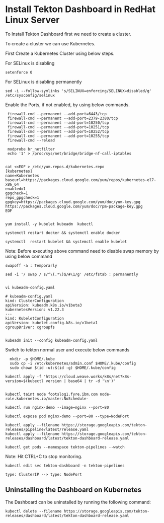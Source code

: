 # Install Tekton Dashboard in RedHat Linux Server

To Install Tekton Dashboard first we need to create a cluster. 

To create a cluster we can use Kubernetes.

First Create a Kubernetes Cluster using below steps.

For SELinux is disabling
```
setenforce 0
```
For SELinux is disabling permanently
```
sed -i --follow-symlinks 's/SELINUX=enforcing/SELINUX=disabled/g' /etc/sysconfig/selinux
```

Enable the Ports, if not enabled, by using below commands.
```
 firewall-cmd --permanent --add-port=6443/tcp
 firewall-cmd --permanent --add-port=2379-2380/tcp
 firewall-cmd --permanent --add-port=10250/tcp
 firewall-cmd --permanent --add-port=10251/tcp
 firewall-cmd --permanent --add-port=10252/tcp
 firewall-cmd --permanent --add-port=10255/tcp
 firewall-cmd --reload
 
 modprobe br_netfilter
 echo '1' > /proc/sys/net/bridge/bridge-nf-call-iptables
 

cat <<EOF > /etc/yum.repos.d/kubernetes.repo
[kubernetes]
name=Kubernetes
baseurl=https://packages.cloud.google.com/yum/repos/kubernetes-el7-x86_64
enabled=1
gpgcheck=1
repo_gpgcheck=1
gpgkey=https://packages.cloud.google.com/yum/doc/yum-key.gpg https://packages.cloud.google.com/yum/doc/rpm-package-key.gpg
EOF


yum install -y kubelet kubeadm  kubectl

systemctl restart docker && systemctl enable docker

systemctl  restart kubelet && systemctl enable kubelet
```

Note: Before executing above command need to disable swap memory by using below command
```
swapoff -a : Temporarly

sed -i '/ swap / s/^\(.*\)$/#\1/g' /etc/fstab : permanently


vi kubeadm-config.yaml

# kubeadm-config.yaml
kind: ClusterConfiguration
apiVersion: kubeadm.k8s.io/v1beta3
kubernetesVersion: v1.22.3
---
kind: KubeletConfiguration
apiVersion: kubelet.config.k8s.io/v1beta1
cgroupDriver: cgroupfs


kubeadm init --config kubeadm-config.yaml
```

Switch to tekton normal user and execute below commands
```
  mkdir -p $HOME/.kube
  sudo cp -i /etc/kubernetes/admin.conf $HOME/.kube/config
  sudo chown $(id -u):$(id -g) $HOME/.kube/config

kubectl apply -f "https://cloud.weave.works/k8s/net?k8s-version=$(kubectl version | base64 | tr -d '\n')"


kubectl taint node footslog1.fyre.ibm.com node-role.kubernetes.io/master:NoSchedule-

kubectl run nginx-demo --image=nginx --port=80
 
kubectl expose pod nginx-demo --port=80 --type=NodePort

kubectl apply --filename https://storage.googleapis.com/tekton-releases/pipeline/latest/release.yaml
kubectl apply --filename https://storage.googleapis.com/tekton-releases/dashboard/latest/tekton-dashboard-release.yaml

kubectl get pods --namespace tekton-pipelines --watch
```
Note: Hit CTRL+C to stop monitoring.
```
kubectl edit svc tekton-dashboard -n tekton-pipelines

type: ClusterIP --> type: NodePort
```
## Uninstalling the Dashboard on Kubernetes

The Dashboard can be uninstalled by running the following command:
```
kubectl delete --filename https://storage.googleapis.com/tekton-releases/dashboard/latest/tekton-dashboard-release.yaml
```
